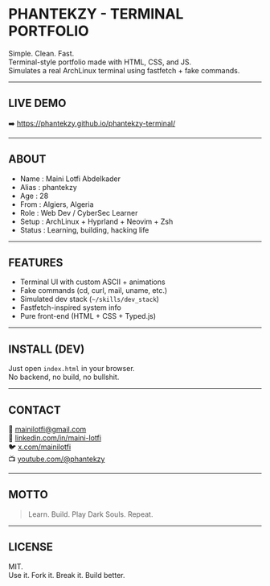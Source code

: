 # PHANTEKZY - TERMINAL PORTFOLIO

Simple. Clean. Fast.  
Terminal-style portfolio made with HTML, CSS, and JS.  
Simulates a real ArchLinux terminal using fastfetch + fake commands.

---

## LIVE DEMO

➡️ https://phantekzy.github.io/phantekzy-terminal/

---

## ABOUT

- Name     : Maini Lotfi Abdelkader  
- Alias    : phantekzy  
- Age      : 28  
- From     : Algiers, Algeria  
- Role     : Web Dev / CyberSec Learner  
- Setup    : ArchLinux + Hyprland + Neovim + Zsh  
- Status   : Learning, building, hacking life  

---

## FEATURES

- Terminal UI with custom ASCII + animations  
- Fake commands (cd, curl, mail, uname, etc.)  
- Simulated dev stack (`~/skills/dev_stack`)  
- Fastfetch-inspired system info  
- Pure front-end (HTML + CSS + Typed.js)

---

## INSTALL (DEV)

Just open `index.html` in your browser.  
No backend, no build, no bullshit.

---

## CONTACT

📧 mainilotfi@gmail.com  
🔗 [linkedin.com/in/maini-lotfi](https://linkedin.com/in/maini-lotfi)  
🐦 [x.com/mainilotfi](https://x.com/mainilotfi)  
📺 [youtube.com/@phantekzy](https://youtube.com/@phantekzy)

---

## MOTTO

> Learn. Build. Play Dark Souls. Repeat.

---

## LICENSE

MIT.  
Use it. Fork it. Break it. Build better.
